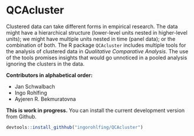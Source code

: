 # QCAcluster  

Clustered data can take different forms in empirical research. The data might
have a hierarchical structure (lower-level units nested in higher-level units);
we might have multiple units nested in time (panel data); or the combination of 
both. The R package `QCAcluster` includes multiple tools for the analysis of 
clustered data in *Qualitative Comparative Analysis*. The use of
the tools promises insights that would go unnoticed in a pooled analysis
ignoring the clusters in the data.

**Contributors in alphabetical order:**

- Jan Schwalbach
- Ingo Rohlfing
- Ayjeren R. Bekmuratovna

**This is work in progress.** You can install the current development
version from Github.

``` r
devtools::install_githhub("ingorohlfing/QCAcluster")
```

